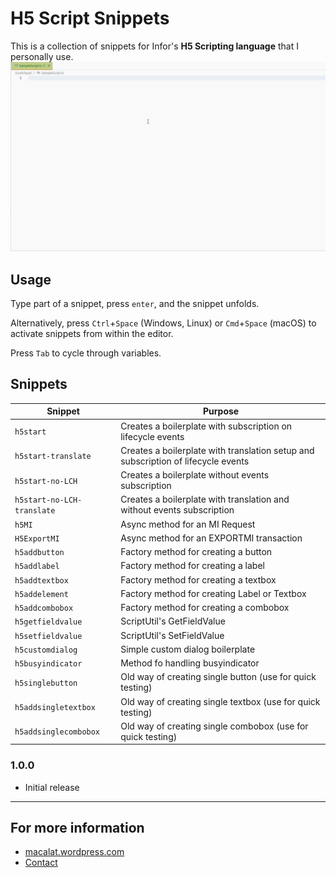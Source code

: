 # H5 Script Snippets

This is a collection of snippets for Infor's **H5 Scripting language** that I personally use.
![](https://raw.githubusercontent.com/macalat/h5-script-snippets/master/images/h5-script-snippets.gif)

## Usage

Type part of a snippet, press `enter`, and the snippet unfolds.

Alternatively, press `Ctrl`+`Space` (Windows, Linux) or `Cmd`+`Space` (macOS) to activate snippets from within the editor.

Press `Tab` to cycle through variables.

## Snippets

| Snippet                       | Purpose                                                                           |
| ----------------------------- | --------------------------------------------------------------------------------- |
| `h5start`                     | Creates a boilerplate with subscription on lifecycle events                       |
| `h5start-translate`           | Creates a boilerplate with translation setup and subscription of lifecycle events |
| `h5start-no-LCH`              | Creates a boilerplate without events subscription                                 |
| `h5start-no-LCH-translate`    | Creates a boilerplate with translation and without events subscription            |
| `h5MI`                        | Async method for an MI Request                                                    |
| `H5ExportMI`                  | Async method for an EXPORTMI transaction                                          |
| `h5addbutton`                 | Factory method for creating a button                                              |
| `h5addlabel`                  | Factory method for creating a label                                               |
| `h5addtextbox`                | Factory method for creating a textbox                                             |
| `h5addelement`                | Factory method for creating Label or Textbox                                      |
| `h5addcombobox`               | Factory method for creating a combobox                                            |
| `h5getfieldvalue`             | ScriptUtil's GetFieldValue                                                        |
| `h5setfieldvalue`             | ScriptUtil's SetFieldValue                                                        |
| `h5customdialog`              | Simple custom dialog boilerplate                                                  |
| `h5busyindicator`             | Method fo handling busyindicator                                                  |
| `h5singlebutton`              | Old way of creating single button (use for quick testing)                         |
| `h5addsingletextbox`          | Old way of creating single textbox (use for quick testing)                        |
| `h5addsinglecombobox`         | Old way of creating single combobox (use for quick testing)                       |


### 1.0.0

- Initial release

---

## For more information

* [macalat.wordpress.com](https://macalat.wordpress.com/)
* [Contact](mailto:macalat99@gmail.com?subject=H5%20Script%20Snippet)

